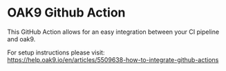# OAK9 Github Action

This GitHub Action allows for an easy integration between your CI pipeline and oak9.

For setup instructions please visit: https://help.oak9.io/en/articles/5509638-how-to-integrate-github-actions